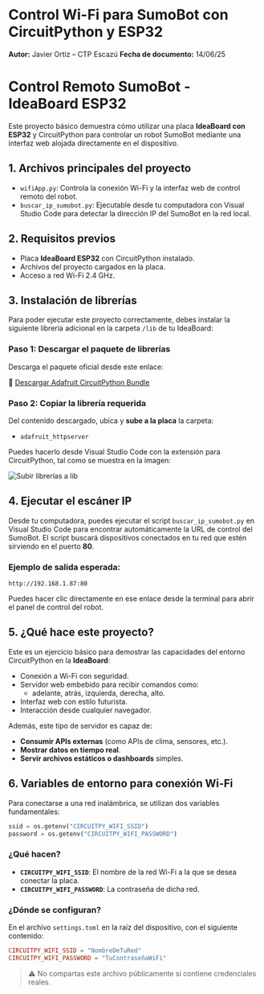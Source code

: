 # Control Wi-Fi para SumoBot con CircuitPython y ESP32
**Autor:** Javier Ortiz – CTP Escazú 
**Fecha de documento:** 14/06/25 

# Control Remoto SumoBot - IdeaBoard ESP32

Este proyecto básico demuestra cómo utilizar una placa **IdeaBoard con ESP32** y CircuitPython para controlar un robot SumoBot mediante una interfaz web alojada directamente en el dispositivo.

## 1. Archivos principales del proyecto

- `wifiApp.py`: Controla la conexión Wi-Fi y la interfaz web de control remoto del robot.
- `buscar_ip_sumobot.py`: Ejecutable desde tu computadora con Visual Studio Code para detectar la dirección IP del SumoBot en la red local.

## 2. Requisitos previos

- Placa **IdeaBoard ESP32** con CircuitPython instalado.
- Archivos del proyecto cargados en la placa.
- Acceso a red Wi-Fi 2.4 GHz.

## 3. Instalación de librerías

Para poder ejecutar este proyecto correctamente, debes instalar la siguiente librería adicional en la carpeta `/lib` de tu IdeaBoard:

### Paso 1: Descargar el paquete de librerías

Descarga el paquete oficial desde este enlace:

🔗 [Descargar Adafruit CircuitPython Bundle](https://github.com/adafruit/Adafruit_CircuitPython_Bundle/releases/download/20250614/adafruit-circuitpython-bundle-9.x-mpy-20250614.zip)

### Paso 2: Copiar la librería requerida

Del contenido descargado, ubica y **sube a la placa** la carpeta:

- `adafruit_httpserver`

Puedes hacerlo desde Visual Studio Code con la extensión para CircuitPython, tal como se muestra en la imagen:

![Subir librerías a lib](attachment:65ecabfb-3a8a-4363-a6b4-669597547899.png)

## 4. Ejecutar el escáner IP

Desde tu computadora, puedes ejecutar el script `buscar_ip_sumobot.py` en Visual Studio Code para encontrar automáticamente la URL de control del SumoBot. El script buscará dispositivos conectados en tu red que estén sirviendo en el puerto **80**.

### Ejemplo de salida esperada:

```
http://192.168.1.87:80
```

Puedes hacer clic directamente en ese enlace desde la terminal para abrir el panel de control del robot.

## 5. ¿Qué hace este proyecto?

Este es un ejercicio básico para demostrar las capacidades del entorno CircuitPython en la **IdeaBoard**:

- Conexión a Wi-Fi con seguridad.
- Servidor web embebido para recibir comandos como:
  - adelante, atrás, izquierda, derecha, alto.
- Interfaz web con estilo futurista.
- Interacción desde cualquier navegador.

Además, este tipo de servidor es capaz de:

- **Consumir APIs externas** (como APIs de clima, sensores, etc.).
- **Mostrar datos en tiempo real**.
- **Servir archivos estáticos o dashboards** simples.

## 6. Variables de entorno para conexión Wi-Fi

Para conectarse a una red inalámbrica, se utilizan dos variables fundamentales:

```python
ssid = os.getenv("CIRCUITPY_WIFI_SSID")
password = os.getenv("CIRCUITPY_WIFI_PASSWORD")
```

### ¿Qué hacen?

- **`CIRCUITPY_WIFI_SSID`**: El nombre de la red Wi-Fi a la que se desea conectar la placa.
- **`CIRCUITPY_WIFI_PASSWORD`**: La contraseña de dicha red.

### ¿Dónde se configuran?

En el archivo `settings.toml` en la raíz del dispositivo, con el siguiente contenido:

```toml
CIRCUITPY_WIFI_SSID = "NombreDeTuRed"
CIRCUITPY_WIFI_PASSWORD = "TuContraseñaWiFi"
```

> ⚠️ No compartas este archivo públicamente si contiene credenciales reales.
